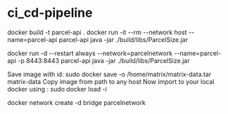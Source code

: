 # ci_cd-pipeline

docker build -t parcel-api .
docker run -it --rm --network host --name=parcel-api parcel-api java -jar ./build/libs/ParcelSize.jar

docker run -d --restart always --network=parcelnetwork --name=parcel-api -p 8443:8443 parcel-api java -jar ./build/libs/ParcelSize.jar




Save image with id:
sudo docker save -o /home/matrix/matrix-data.tar matrix-data
Copy image from path to any host Now import to your local docker using :
sudo docker load -i <path to copied image file>



docker network create -d bridge parcelnetwork